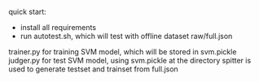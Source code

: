 quick start:
- install all requirements
- run autotest.sh, which will test with offline dataset raw/full.json

trainer.py for training SVM model, which will be stored in svm.pickle
judger.py for test SVM model, using svm.pickle at the directory
spitter is used to generate testset and trainset from full.json